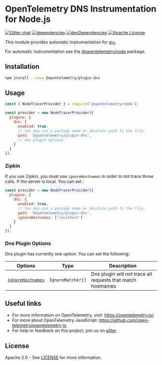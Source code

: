 # OpenTelemetry DNS Instrumentation for Node.js
[![Gitter chat][gitter-image]][gitter-url]
[![dependencies][dependencies-image]][dependencies-url]
[![devDependencies][devDependencies-image]][devDependencies-url]
[![Apache License][license-image]][license-image]

This module provides automatic instrumentation for [`dns`](http://nodejs.org/dist/latest/docs/api/dns.html).

For automatic instrumentation see the
[@opentelemetry/node](https://github.com/open-telemetry/opentelemetry-js/tree/master/packages/opentelemetry-node) package.

## Installation

```bash
npm install --save @opentelemetry/plugin-dns
```

## Usage

```js
const { NodeTracerProvider } = require('@opentelemetry/node');

const provider = new NodeTracerProvider({
  plugins: {
    dns: {
      enabled: true,
      // You may use a package name or absolute path to the file.
      path: '@opentelemetry/plugin-dns',
      // dns plugin options
    }
  }
});
```

### Zipkin

If you use Zipkin, you must use `ignoreHostnames` in order to not trace those calls. If the server is local. You can set :

```js
const provider = new NodeTracerProvider({
  plugins: {
    dns: {
      enabled: true,
      // You may use a package name or absolute path to the file.
      path: '@opentelemetry/plugin-dns',
      ignoreHostnames: ['localhost']
    }
  }
});
```

### Dns Plugin Options

Dns plugin has currently one option. You can set the following:

| Options | Type | Description |
| ------- | ---- | ----------- |
| [`ignoreHostnames`](https://github.com/open-telemetry/opentelemetry-js/blob/master/packages/opentelemetry-plugin-dns/src/types.ts#L98) | `IgnoreMatcher[]` | Dns plugin will not trace all requests that match hostnames |

## Useful links
- For more information on OpenTelemetry, visit: <https://opentelemetry.io/>
- For more about OpenTelemetry JavaScript: <https://github.com/open-telemetry/opentelemetry-js>
- For help or feedback on this project, join us on [gitter][gitter-url]

## License

Apache 2.0 - See [LICENSE][license-url] for more information.

[gitter-image]: https://badges.gitter.im/open-telemetry/opentelemetry-js.svg
[gitter-url]: https://gitter.im/open-telemetry/opentelemetry-node?utm_source=badge&utm_medium=badge&utm_campaign=pr-badge&utm_content=badge
[license-url]: https://github.com/open-telemetry/opentelemetry-js/blob/master/LICENSE
[license-image]: https://img.shields.io/badge/license-Apache_2.0-green.svg?style=flat
[dependencies-image]: https://david-dm.org/open-telemetry/opentelemetry-js/status.svg?path=packages/opentelemetry-plugin-dns
[dependencies-url]: https://david-dm.org/open-telemetry/opentelemetry-js?path=packages%2Fopentelemetry-plugin-dns
[devDependencies-image]: https://david-dm.org/open-telemetry/opentelemetry-js/dev-status.svg?path=packages/opentelemetry-plugin-dns
[devDependencies-url]: https://david-dm.org/open-telemetry/opentelemetry-js?path=packages%2Fopentelemetry-plugin-dns&type=dev
